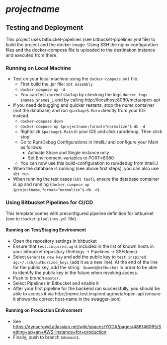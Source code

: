 # $projectname$

## Testing and Deployment

This project uses bitbucket-pipelines (see bitbucket-pipelines.yml file) to build
the project and the docker image. Using SSH the nginx configuration files and
the docker-compose file is uploaded to the destination instance and executed
from there.

### Running on Local Machine
- Test on your local machine using the `docker-compose.yml` file.
    - First build the .jar file: `sbt assembly`
    - `docker-compose up -d`
    - You can test correct startup by checking the logs `docker logs $name$_$name$_1` and by
      calling http://localhost:8080/meta/open-api
- If you need debugging and quicker restarts, stop the $name$ container (not the database)
and run `$package$.Main` directly from your IDE instead.
    - `docker-compose down`
    - `docker-compose up $projectname;format="normalize"$-db -d`
    - Rightclick `$package$.Main` in your IDE and click run/debug. Then click stop. 
    - Go to Run/Debug Configurations in IntelliJ and configure your Main as follows:
        - Activate Share and Single instance only
        - Set Environment-variables to PORT=8080
    - You can now use this build-configuration to run/debug from IntelliJ
- When the database is running (see above first steps), you can also use `sbt run`
- When running the test cases (`sbt test`), ensure the database container is up and 
  running (`docker-compose up $projectname;format="normalize"$-db -d`).

### Using Bitbucket Pipelines for CI/CD
This template comes with preconfigured pipeline definition for bitbucket 
(see `bitbucket-pipelines.yml` file). 

#### Running on Test/Staging Environment
- Open the repository settings in bitbucket
- Ensure that `test.inspired.ag` is included in the list of known hosts
  in your bitbucket repository (Settings → Pipelines → SSH keys).
- Select `Generate new key` and add the public key to 
  `test.inspired ag:~/.ssh/authorized_keys` (add it as a new line). 
  At the end of the line for the public key, add the string ` $name$@bitbucket`
  in order to be able to identify the public key in the future when revoking access.
- Push to branch `master`.
- Select Pipelines in Bitbucket and enable it
- After your first pipeline for the backend ran successfully, you should be able to
  access it via http://$name$.test.inspired.ag/meta/open-api (ensure it shows the 
  correct host-name in the swagger-json)

#### Running on Production Environment
- See https://dynacrowd.atlassian.net/wiki/spaces/YODA/pages/486146065/Setting+up+an+AWS-Instance+for+production
- Finally, push to branch `$domain$`.


